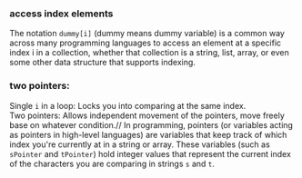 <!-- 


# Heading 1
## Heading 2
### Heading 3

**This text is bold**
*This text is italic*

- Item 1
- Item 2
  - Subitem 1
  - Subitem 2

1. First item
2. Second item
3. Third item

[OpenAI](https://www.openai.com)



 -->

### access index elements    
The notation `dummy[i]` (dummy means dummy variable) is a common way across many programming languages to access an element at a specific index i in a collection, whether that collection is a string, list, array, or even some other data structure that supports indexing.

### two pointers:
Single `i` in a loop: Locks you into comparing at the same index.\
Two pointers: Allows independent movement of the pointers, move freely base on whatever condition.//
In programming, pointers (or variables acting as pointers in high-level languages) are variables that keep track of which index you're currently at in a string or array. These variables (such as `sPointer` and `tPointer`) hold integer values that represent the current index of the characters you are comparing in strings `s` and `t`.
